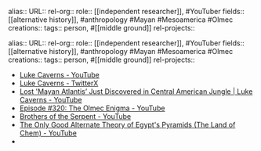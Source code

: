alias::
URL::
rel-org::
role:: [[independent researcher]], #YouTuber 
fields:: [[alternative history]], #anthropology #Mayan #Mesoamerica #Olmec 
creations:: 
tags:: person, #[[middle ground]]
rel-projects::

alias::
URL::
rel-org::
role:: [[independent researcher]], #YouTuber 
fields:: [[alternative history]], #anthropology #Mayan #Mesoamerica #Olmec 
creations:: 
tags:: person, #[[middle ground]]
rel-projects::

- [Luke Caverns - YouTube](https://www.youtube.com/@lukecaverns)
- [Luke Caverns - TwitterX](https://x.com/lukecaverns)
- [Lost 'Mayan Atlantis’ Just Discovered in Central American Jungle | Luke Caverns - YouTube](https://www.youtube.com/watch?v=leBR4jtRYDg)
- [Episode #320: The Olmec Enigma - YouTube](https://www.youtube.com/watch?v=4eOOTH9EFqM)
- [Brothers of the Serpent - YouTube](https://www.youtube.com/@BrothersOfTheSerpent)
- [The Only Good Alternate Theory of Egypt's Pyramids (The Land of Chem) - YouTube](https://www.youtube.com/watch?v=cT8p8pVNu7w)
-